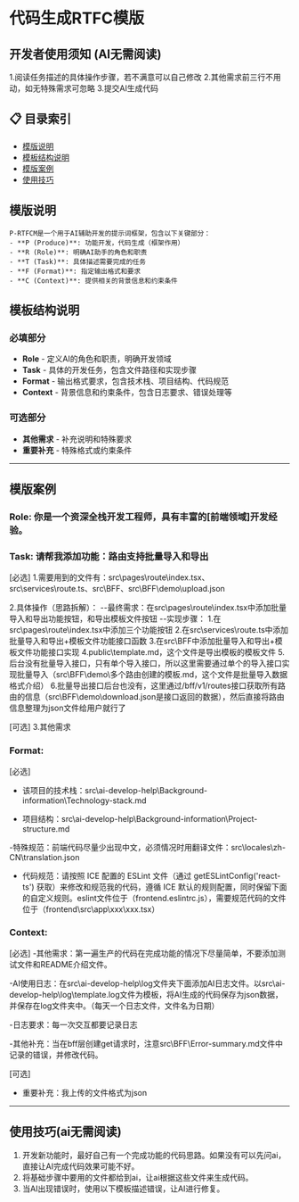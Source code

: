# 代码生成RTFC模版

## 开发者使用须知 (AI无需阅读)
1.阅读任务描述的具体操作步骤，若不满意可以自己修改
2.其他需求前三行不用动，如无特殊需求可忽略
3.提交AI生成代码

## 📋 目录索引
- [模版说明](#模版说明)
- [模板结构说明](#模板结构说明)
- [模版案例](#模版案例)
- [使用技巧](#使用技巧-ai无需阅读)

## 模版说明
```
P-RTFCM是一个用于AI辅助开发的提示词框架，包含以下关键部分：
- **P (Produce)**: 功能开发，代码生成（框架作用）
- **R (Role)**: 明确AI助手的角色和职责
- **T (Task)**: 具体描述需要完成的任务
- **F (Format)**: 指定输出格式和要求
- **C (Context)**: 提供相关的背景信息和约束条件
```

## 模板结构说明

### 必填部分
- **Role** - 定义AI的角色和职责，明确开发领域
- **Task** - 具体的开发任务，包含文件路径和实现步骤
- **Format** - 输出格式要求，包含技术栈、项目结构、代码规范
- **Context** - 背景信息和约束条件，包含日志要求、错误处理等

### 可选部分
- **其他需求** - 补充说明和特殊要求
- **重要补充** - 特殊格式或约束条件
---

## 模版案例

### Role: 你是一个资深全栈开发工程师，具有丰富的[前端领域]开发经验。

### Task: 请帮我添加功能：路由支持批量导入和导出
[必选]
1.需要用到的文件有：src\pages\route\index.tsx、src\services\route.ts、src\BFF、src\BFF\demo\upload.json

2.具体操作（思路拆解）：
--最终需求：在src\pages\route\index.tsx中添加批量导入和导出功能按钮，和导出模板文件按钮
--实现步骤：
    1.在src\pages\route\index.tsx中添加三个功能按钮
    2.在src\services\route.ts中添加批量导入和导出+模板文件功能接口函数
    3.在src\BFF中添加批量导入和导出+模板文件功能接口实现
    4.public\template.md，这个文件是导出模板的模板文件
    5.后台没有批量导入接口，只有单个导入接口，所以这里需要通过单个的导入接口实现批量导入（src\BFF\demo\多个路由创建的模板.md，这个文件是批量导入数据格式介绍）
    6.批量导出接口后台也没有，这里通过/bff/v1/routes接口获取所有路由的信息（src\BFF\demo\download.json是接口返回的数据），然后直接将路由信息整理为json文件给用户就行了

[可选]
3.其他需求


### Format: 
[必选]
- 该项目的技术栈：src\ai-develop-help\Background-information\Technology-stack.md

- 项目结构：src\ai-develop-help\Background-information\Project-structure.md

-特殊规范：前端代码尽量少出现中文，必须情况时用翻译文件：src\locales\zh-CN\translation.json

- 代码规范：请按照 ICE 配置的 ESLint 文件（通过 getESLintConfig('react-ts') 获取）来修改和规范我的代码，遵循 ICE 默认的规则配置，同时保留下面的自定义规则。eslint文件位于（frontend\.eslintrc.js），需要规范代码的文件位于（frontend\src\app\xxx\xxx.tsx）


### Context: 
[必选]
-其他需求：第一遍生产的代码在完成功能的情况下尽量简单，不要添加测试文件和README介绍文件。

-AI使用日志：在src\ai-develop-help\log文件夹下面添加AI日志文件。以src\ai-develop-help\log\template.log文件为模板，将AI生成的代码保存为json数据，并保存在log文件夹中。（每天一个日志文件，文件名为日期）

-日志要求：每一次交互都要记录日志

-其他补充：当在bff层创建get请求时，注意src\BFF\Error-summary.md文件中记录的错误，并修改代码。

[可选]
- 重要补充：我上传的文件格式为json
---

## 使用技巧(ai无需阅读)
1. 开发新功能时，最好自己有一个完成功能的代码思路。如果没有可以先问ai，直接让AI完成代码效果可能不好。
2. 将基础步骤中要用的文件都给到ai，让ai根据这些文件来生成代码。
3. 当AI出现错误时，使用以下模板描述错误，让AI进行修复。